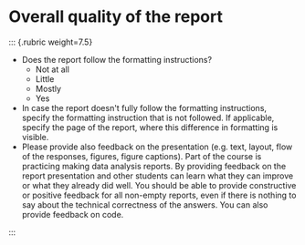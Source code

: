 # Overall quality of the report

::: {.rubric weight=7.5}

* Does the report follow the formatting instructions?
    - Not at all 
    - Little
    - Mostly
    - Yes
* In case the report doesn't fully follow the formatting instructions, specify the formatting instruction that
is not followed.
If applicable, specify the page of the report, where this difference in formatting is visible.
* Please provide also feedback on the presentation (e.g. text, layout, flow of the responses, figures,
figure captions). Part of the course is practicing making data analysis reports. By providing feedback
on the report presentation and other students can learn what they can improve or what they already
did well. You should be able to provide constructive or positive feedback for all non-empty reports,
even if there is nothing to say about the technical correctness of the answers. You can also provide
feedback on code.


::: 